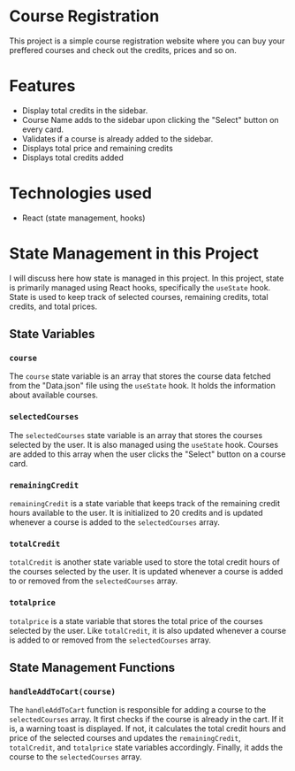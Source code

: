 # Course Registration

This project is a simple course registration website where you can buy your preffered courses and check out the credits, prices and so on.

# Features

- Display total credits in the sidebar.
- Course Name adds to the sidebar upon clicking the "Select" button on every card.
- Validates if a course is already added to the sidebar.
- Displays total price and remaining credits
- Displays total credits added

# Technologies used

- React (state management, hooks)

# State Management in this Project

I will discuss here how state is managed in this project. In this project, state is primarily managed using React hooks, specifically the `useState` hook. State is used to keep track of selected courses, remaining credits, total credits, and total prices.

## State Variables

### `course`

The `course` state variable is an array that stores the course data fetched from the "Data.json" file using the `useState` hook. It holds the information about available courses.

### `selectedCourses`

The `selectedCourses` state variable is an array that stores the courses selected by the user. It is also managed using the `useState` hook. Courses are added to this array when the user clicks the "Select" button on a course card.

### `remainingCredit`

`remainingCredit` is a state variable that keeps track of the remaining credit hours available to the user. It is initialized to 20 credits and is updated whenever a course is added to the `selectedCourses` array.

### `totalCredit`

`totalCredit` is another state variable used to store the total credit hours of the courses selected by the user. It is updated whenever a course is added to or removed from the `selectedCourses` array.

### `totalprice`

`totalprice` is a state variable that stores the total price of the courses selected by the user. Like `totalCredit`, it is also updated whenever a course is added to or removed from the `selectedCourses` array.

## State Management Functions

### `handleAddToCart(course)`

The `handleAddToCart` function is responsible for adding a course to the `selectedCourses` array. It first checks if the course is already in the cart. If it is, a warning toast is displayed. If not, it calculates the total credit hours and price of the selected courses and updates the `remainingCredit`, `totalCredit`, and `totalprice` state variables accordingly. Finally, it adds the course to the `selectedCourses` array.
